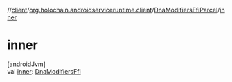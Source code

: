 //[client](../../../index.md)/[org.holochain.androidserviceruntime.client](../index.md)/[DnaModifiersFfiParcel](index.md)/[inner](inner.md)

# inner

[androidJvm]\
val [inner](inner.md): [DnaModifiersFfi](../-dna-modifiers-ffi/index.md)